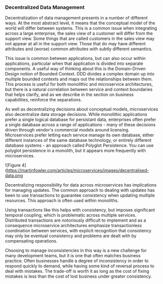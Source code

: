 ### Decentralized Data Management

Decentralization of data management presents in a number of different ways. At the most abstract level, it means that the conceptual model of the world will differ between systems. This is a common issue when integrating across a large enterprise, the sales view of a customer will differ from the support view. Some things that are called customers in the sales view may not appear at all in the support view. Those that do may have different attributes and (worse) common attributes with subtly different semantics.

This issue is common between applications, but can also occur within applications, particular when that application is divided into separate components. A useful way of thinking about this is the Domain-Driven Design notion of Bounded Context. DDD divides a complex domain up into multiple bounded contexts and maps out the relationships between them. This process is useful for both monolithic and microservice architectures, but there is a natural correlation between service and context boundaries that helps clarify, and as we describe in the section on business capabilities, reinforce the separations.

As well as decentralizing decisions about conceptual models, microservices also decentralize data storage decisions. While monolithic applications prefer a single logical database for persistant data, enterprises often prefer a single database across a range of applications - many of these decisions driven through vendor's commercial models around licensing. Microservices prefer letting each service manage its own database, either different instances of the same database technology, or entirely different database systems - an approach called Polyglot Persistence. You can use polyglot persistence in a monolith, but it appears more frequently with microservices.

![Figure 4](https://martinfowler.com/articles/microservices/images/decentralised-data.png

Decentralizing responsibility for data across microservices has implications for managing updates. The common approach to dealing with updates has been to use transactions to guarantee consistency when updating multiple resources. This approach is often used within monoliths.

Using transactions like this helps with consistency, but imposes significant temporal coupling, which is problematic across multiple services. Distributed transactions are notoriously difficult to implement and as a consequence microservice architectures emphasize transactionless coordination between services, with explicit recognition that consistency may only be eventual consistency and problems are dealt with by compensating operations.

Choosing to manage inconsistencies in this way is a new challenge for many development teams, but it is one that often matches business practice. Often businesses handle a degree of inconsistency in order to respond quickly to demand, while having some kind of reversal process to deal with mistakes. The trade-off is worth it as long as the cost of fixing mistakes is less than the cost of lost business under greater consistency.
